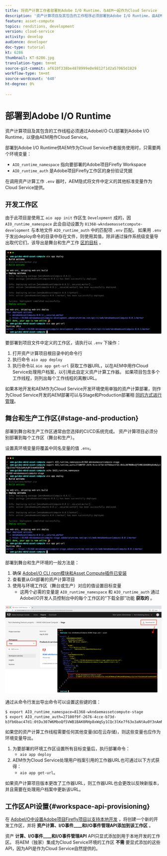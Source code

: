```yaml
---
title: 将资产计算工作者部署到Adobe I/O Runtime，与AEM一起作为Cloud Service
description: '资产计算项目及其包含的工作程序必须部署到Adobe I/O Runtime，由AEM作为Cloud Service使用。 '
feature: asset-compute
topics: renditions, development
version: cloud-service
activity: develop
audience: developer
doc-type: tutorial
kt: 6286
thumbnail: KT-6286.jpg
translation-type: tm+mt
source-git-commit: af610f338be4878999e0e9812f1d2a57065d1829
workflow-type: tm+mt
source-wordcount: '648'
ht-degree: 0%

---
```



# 部署到Adobe I/O Runtime

资产计算项目及其包含的工作线程必须通过AdobeI/O CLI部署到Adobe I/O Runtime，以便由AEM用作Cloud Service。

部署到Adobe I/O Runtime供AEM作为Cloud Service作者服务使用时，只需要两个环境变量：

+ `AIO_runtime_namespace` 指向要部署的Adobe项目Firefly Workspace
+ `AIO_runtime_auth` 是Adobe项目Firefly工作区的身份验证凭据

在调用资产计算工作 `.env` 器时，AEM隐式将文件中定义的其他标准变量作为Cloud Service提供。

## 开发工作区

由于此项目是使用工 `aio app init` 作区生 `Development` 成的，因 `AIO_runtime_namespace` 此会自动设置为 `81368-wkndaemassetcompute-development` 与本地文件 `AIO_runtime_auth` 中的匹配项 `.env` 匹配。  如果用 `.env` 于发出deploy命令的目录中存在文件，则使用其值，除非通过操作系统级变量导出取代它们，该导出是舞台和生产工作 [区的目标](#stage-and-production) 。

![使用。env变量部署aio应用程序](./assets/runtime/development__aio.png)

要部署到项目文件中定义的工作区，请执行以 `.env` 下操作：

1. 打开资产计算项目根目录中的命令行
1. 执行命令 `aio app deploy`
1. 执行命令以 `aio app get-url` 获取工作器URL，以在AEM中用作Cloud Service处理用户档案，以引用此自定义资产计算工作器。 如果项目包含多个工作线程，则列出每个工作线程的离散URL。

如果本地开发和AEM作为Cloud Service开发环境使用单独的资产计算部署，则作为Cloud Service开发的AEM部署可以与Stage和Production部署相 [同的方式进行管理](#stage-and-production)。

## 舞台和生产工作区{#stage-and-production}

部署到舞台和生产工作区通常由您选择的CI/CD系统完成。 资产计算项目必须分别部署到每个工作区（舞台和生产）。

设置真环境变量将覆盖中同名变量的值 `.env`。

![使用导出变量部署aio应用程序](./assets/runtime/stage__export-and-aio.png)

部署到舞台和生产环境的一般方法是：

1. 确保 [AdobeI/O CLI npm模块和Asset Compute插件已安装](../set-up/development-environment.md#aio)
1. 查看要从Git部署的资产计算项目
1. 使用与环境工作区（舞台或生产）对应的值设置目标变量
   + 这两个必需的变量是 `AIO_runtime_namespace` 和 `AIO_runtime_auth` 通过AdobeI/O开发人员控制台中的每个工作区的“下载全部”功能 __获取的__ 。

![Adobe开发人员控制台- AIO运行时命名空间和身份验证](./assets/runtime/stage-auth-namespace.png)

通过从命令行发出导出命令可以设置这些键的值：

```
$ export AIO_runtime_namespace=81368-wkndaemassetcompute-stage
$ export AIO_runtime_auth=27100f9f-2676-4cce-b73d-b3fb6bac47d1:0tDu307W6MboQf5VWB1BAK0RHp8xWqSy1CQc3lKe7f63o3aNtAu0Y3nAmN56502W
```

如果您的资产计算工作线程需要任何其他变量(如在云存储)，则这些变量也应作为环境变量导出。

1. 为要部署的环境工作区设置所有目标变量后，执行部署命令：
   + `aio app deploy`
1. AEM作为Cloud Service处理用户档案引用的工作器URL也可通过以下方式获得：
   + `aio app get-url`。

如果资产计算项目版本更改了工作器URL，则工作器URL也会更改以反映新版本，并且需要在处理用户档案中更新该URL。

## 工作区API设置{#workspace-api-provisioning}

在 [AdobeI/O中设置Adobe项目Firefly项目以支持本地开发](../set-up/firefly.md) ，将创建一个新的开发工作区，并将 __资产计算、I/O事件____和I/O事件管理API添加到该工作区__ 。

资产 __计算、I/O事件____和I/O事件管理API__ API只显式添加到用于本地开发的工作区。 将AEM（独家）集成为Cloud Service环境的工作区 __不需__ 要显式添加的这些API，因为API是作为Cloud Service自然提供的。
